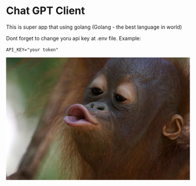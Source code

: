 # Chat GPT Client

This is super app that using golang (Golang - the best language in world)

Dont forget to change yoru api key at .env file.
Example: 

```
API_KEY="your token"
```

![Logo](https://raw.githubusercontent.com/granpahacker/lviv_alarm_bot/main/images/monkey.jpeg)